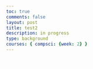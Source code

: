 ```yaml
---
toc: true
comments: false
layout: post
title: test2
description: in progress
type: background
courses: { compsci: {week: 2} }
---
```


<style>
    #canvas {
        margin: 0;
        border: 1px solid white;
    }
</style>

<canvas id='canvas'>
</canvas>

<script>
    
    let canvas = document.getElementById('canvas');
    let c = canvas.getContext('2d');
    canvas.width = 1500;
    canvas.height = 400;
    let gravity = 1.5;

    class Player {
        constructor() {
            this.image = new Image();
            this.image.src = '{{site.baseurl}}/images/box.png'; 
            this.image.onload = () => {
                this.spriteWidth = 71.75;
                this.spriteHeight = 82.5;
                this.width = this.spriteWidth;
                this.height = this.spriteHeight;
                this.scale = 0.75;
                this.maxFrame = 7;
                this.frameX = 0;
                this.position = {
                    x: 100,
                    y: 200
                };
                this.velocity = {
                    x: -10,
                    y: 0
                };
                this.setFrameLimit(7); 
                this.draw();
            };
        }
        setFrameLimit(limit) {
            this.maxFrame = limit;
        }
        draw(c){
            c.drawImage(
            this.image,
            this.frameX * this.spriteWidth,
            0, 
            this.spriteWidth,
            this.spriteHeight,
            this.position.x,
            this.position.y,
            this.width * this.scale,
            this.height * this.scale
        );
        }
        update() {
            this.draw();
            this.position.y += this.velocity.y;
            this.position.x += this.velocity.x;
            if (this.position.y + this.height + this.velocity.y <= canvas.height)
                this.velocity.y += gravity;
            else
                this.velocity.y = 0;
            if (this.frameX < this.maxFrame) {
                this.frameX++;
            } else {
                this.frameX = 0;
            }
        }
    }
    player = new Player()

    class Platform {
        constructor(image) {
            this.position = {
                x: 0,
                y: 310
            }
            this.image = image;
            this.width = 1500;
            this.height = 300;
        }
        draw() {
            c.drawImage(this.image, this.position.x, this.position.y, this.width, this.height);
        }
    }

    class Tube {
        constructor(image) {
            this.position = {
                x: 1200,
                y: 190
            }
            this.image = image;
            this.width = 100;
            this.height = 120;
        }
        draw() {
            c.drawImage(this.image, this.position.x, this.position.y, this.width, this.height);
        }
    }

    class BlockObject {
        constructor(image) {
            this.position = {
                x: 200,
                y: 50
            };
            this.image = image;
            this.width = 300;
            this.height = 160;
        }
        draw() {
            c.drawImage(this.image, this.position.x, this.position.y, this.width, this.height);
        }
    }

    class Goomba {
        constructor(image) {
            this.position = {
                x: 250,
                y: 260
            };
            this.image = image;
            this.width = 55;
            this.height = 55;
            this.velocity = {
                x: -2,
                y: 0
            }
        }
        draw() {
            c.drawImage(this.image, this.position.x, this.position.y, this.width, this.height);
        }
        update() {
            this.position.x += this.velocity.x;
            this.draw();
        }
    }

    let image = new Image()
    let imageTube = new Image()
    let imageBlock = new Image()
    image.src = '{{site.baseurl}}/images/other_road.png'
    imageTube.src = '{{site.baseurl}}/images/house.png'
    imageBlock.src = '{{site.baseurl}}/images/Cloud.png';
    let imageGoomba = new Image()
    imageGoomba.src = '{{site.baseurl}}/images/Uno-Stalker.png';
    let platform = new Platform(image)
    let tube = new Tube(imageTube)
    let blockObject = new BlockObject(imageBlock)
    let goomba = new Goomba(imageGoomba)
    let keys = {
        right: {
            pressed: false
        },
        left: {
            pressed: false
        }
    }

    class GenericObject {
        constructor({ x, y, image }) {
            this.position = {
                x,
                y
            };
            this.image = image;
            this.width = 1500; // Adjust the width to fit your canvas
            this.height = 400; // Adjust the height to fit your canvas
        }

        draw() {
            c.drawImage(this.image, this.position.x, this.position.y, this.width, this.height);
        }
    }

    let imageBackground = new Image();
    imageBackground.src = '{{site.baseurl}}/images/Background-With-Road-6.1.png';

    let background = new GenericObject({
        x: 0,
        y: 0,
        image: imageBackground
    });

    let genericObjects = [background];

    let lastTimestamp = 0;

    function animate(timestamp) {
        requestAnimationFrame(animate);
        c.clearRect(0, 0, canvas.width, canvas.height);

        genericObjects.forEach(genericObject => {
            genericObject.draw()
        });
        const deltaTime = timestamp - lastTimestamp;
        if (deltaTime >= 66.66667) {
            c.clearRect(0, 0, canvas.width, canvas.height);
            player.draw(c);
            player.update();
            updateAnimations();
            lastTimestamp = timestamp;
        }
        requestAnimationFrame(animate);

        platform.draw();
        tube.draw();
        blockObject.draw();

        goomba.update();
        if (
            player.position.y + player.height <= blockObject.position.y + 50 && // Add desired value to lower the player
            player.position.y + player.height + player.velocity.y >= blockObject.position.y &&
            player.position.x + player.width >= blockObject.position.x + 50 && // Add desired value to shorten the collision width
            player.position.x <= blockObject.position.x + blockObject.width - 50 // Subtract desired value to shorten the collision width
        )
        {
            player.velocity.y = 0;
            player.position.y = blockObject.position.y - player.height + 50; // Adjust the player's position
        }

        if (keys.right.pressed && player.position.x + player.width <= canvas.width - 50) {
            player.velocity.x = 15;
        } else if (keys.left.pressed && player.position.x >= 50) {
            player.velocity.x = -15;
        } else {
            player.velocity.x = 0;
        }

        if (
                player.position.y + player.height <= platform.position.y &&
                player.position.y + player.height + player.velocity.y >= platform.position.y &&
                player.position.x + player.width >= platform.position.x &&
                player.position.x <= platform.position.x + platform.width
            )
            {
                player.velocity.y = 0;
            }

        if (
                player.position.y + player.height <= tube.position.y &&
                player.position.y + player.height + player.velocity.y >= tube.position.y &&
                player.position.x + player.width >= tube.position.x &&
                player.position.x <= tube.position.x + tube.width
            ) {
                player.velocity.y = 0;
                player.position.y += 0.1
                player.velocity.y = 0.0001
                gravity = 0.2
            }

            if (player.position.y + player.height == tube.position.y + tube.height ||
                    player.position.y + player.height <= tube.position.y ||
                    player.position.x + player.width <= tube.position.x ||
                    player.position.x >= tube.position.x + tube.width) {
                        gravity = 1.5
                    }

        if (
                player.position.x + player.width<= tube.position.x &&
                player.position.x + player.width + player.velocity.x >= tube.position.x &&
                player.position.y + player.height >= tube.position.y &&
                player.position.y <= tube.position.y + tube.height
            )
            {
                player.velocity.x = 0;
            }

        if (
                player.position.x >= tube.position.x + tube.width &&
                player.position.x + player.velocity.x <= tube.position.x + tube.width &&
                player.position.y + player.height >= tube.position.y &&
                player.position.y <= tube.position.y + tube.height
            )
            {
                player.velocity.x = 0;
            }

        if (
                player.position.x >= tube.position.x &&
                player.position.x + player.velocity.x <= tube.position.x &&
                player.position.y + player.height >= tube.position.y &&
                player.position.y <= tube.position.y + tube.height
            )
            {
                player.velocity.x = 0;
            }

        if (
                player.position.x + player.width <= tube.position.x + tube.width &&
                player.position.x + player.width + player.velocity.x >= tube.position.x + tube.width &&
                player.position.y + player.height >= tube.position.y &&
                player.position.y <= tube.position.y + tube.height
            )
            {
                player.velocity.x = 0;
            }

        if(
            player.position.y + player.height <= goomba.position.y &&
            player.position.y + player.height + player.velocity.y >= goomba.position.y &&
            player.position.x + player.width >= goomba.position.x &&
            player.position.x <= goomba.position.x + goomba.width
        )
        {
            player.velocity.y = -20;
        }

        if (
            player.position.x < goomba.position.x + goomba.width &&
            player.position.x + player.width > goomba.position.x &&
            player.position.y < goomba.position.y + goomba.height &&
            player.position.y + player.height > goomba.position.y
        ) {
            // Player collided with goomba, refresh the page
            location.reload();
        }

        if (
            goomba.position.x >= platform.position.x &&
            goomba.position.x <= platform.position.x
        )
        {
            goomba.velocity.x = 2;
        }

        if (
            goomba.position.x + goomba.width <= tube.position.x &&
            goomba.position.x + goomba.width + goomba.velocity.x >= tube.position.x
        )
        {
            goomba.velocity.x = -2;
        }
    }

    animate();

    addEventListener('keydown', ({ keyCode }) => {
        switch (keyCode) {
            case 65:
                keys.left.pressed = true;
                break;
            case 68:
                keys.right.pressed = true;
                break;
            case 87: 
                if (player.velocity.y >= 0) { 
                    player.velocity.y = -20; 
                    setTimeout(() => {
                        player.velocity.y = 20; 
                    }, 200); 
                }
                break;
        }
    });

    addEventListener('keyup', ({ keyCode }) => {
        switch (keyCode) {
            case 65:
                keys.left.pressed = false;
                break;
            case 68:
                keys.right.pressed = false;
                break;
            case 87:
                player.velocity.y = -20;
                break;
        }
    })
</script>